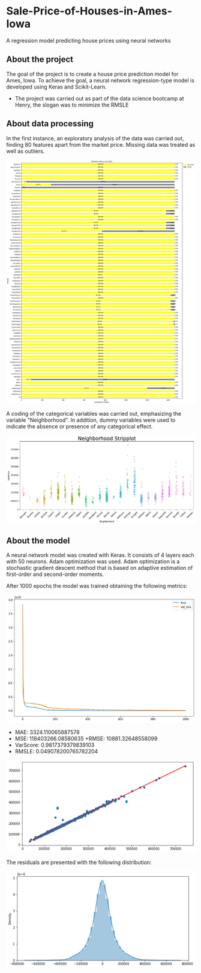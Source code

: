 # Sale-Price-of-Houses-in-Ames-Iowa
A regression model predicting house prices using neural networks

## About the project

The goal of the project is to create a house price prediction model for Ames, Iowa. To achieve the goal, a neural network regression-type model is developed using Keras and Scikit-Learn.

* The project was carried out as part of the data science bootcamp at Henry, the slogan was to minimize the RMSLE

## About data processing

In the first instance, an exploratory analysis of the data was carried out, finding 80 features apart from the market price. Missing data was treated as well as outliers.

![Image text](https://github.com/facundoallia/Sale-Price-of-Houses-in-Ames-Iowa/blob/main/Assets/dat.jpg)


A coding of the categorical variables was carried out, emphasizing the variable "Neighborhood". In addition, dummy variables were used to indicate the absence or presence of any categorical effect.

![Image text](https://github.com/facundoallia/Sale-Price-of-Houses-in-Ames-Iowa/blob/main/Assets/nb.jpg)


## About the model

A neural network model was created with Keras. It consists of 4 layers each with 50 neurons. Adam optimization was used. Adam optimization is a stochastic gradient descent method that is based on adaptive estimation of first-order and second-order moments.

After 1000 epochs the model was trained obtaining the following metrics:

![Image text](https://github.com/facundoallia/Sale-Price-of-Houses-in-Ames-Iowa/blob/main/Assets/md.jpg)


+ MAE: 3324.110065887578
+ MSE: 118403266.08580635
+RMSE: 10881.32648558099
+ VarScore: 0.9817379379839103
+ RMSLE: 0.049078200765782204

![Image text](https://github.com/facundoallia/Sale-Price-of-Houses-in-Ames-Iowa/blob/main/Assets/rg.jpg)


The residuals are presented with the following distribution:

![Image text](https://github.com/facundoallia/Sale-Price-of-Houses-in-Ames-Iowa/blob/main/Assets/res.jpg)
